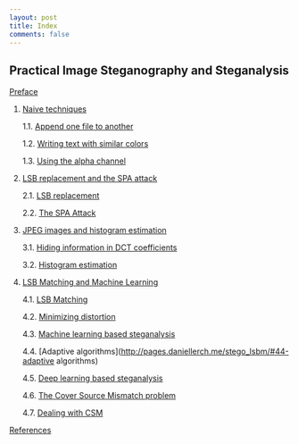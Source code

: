 ```yaml
---
layout: post
title: Index
comments: false
---
```


## Practical Image Steganography and Steganalysis


[Preface](http://pages.daniellerch.me/stego_preface/)

1. [Naive techniques](http://pages.daniellerch.me/stego_naive/)

   1.1. [Append one file to another](http://pages.daniellerch.me/stego_naive/#11-append-one-file-to-another)
   
   1.2. [Writing text with similar colors](http://pages.daniellerch.me/stego_naive/#12-writing-text-with-similar-colors)
   
   1.3. [Using the alpha channel](http://pages.daniellerch.me/stego_naive/#13-using-the-alpha-channel)


2. [LSB replacement and the SPA attack](http://pages.daniellerch.me/stego_lsbr/)

   2.1. [LSB replacement](http://pages.daniellerch.me/stego_lsbr/#21-lsb-replacement)

   2.2. [The SPA Attack](http://pages.daniellerch.me/stego_lsbr/#22-the-spa-attack)


3. [JPEG images and histogram estimation](http://pages.daniellerch.me/stego_jpeg/)

   3.1. [Hiding information in DCT coefficients](http://pages.daniellerch.me/stego_jpeg/#31-hiding-information-in-dct-coefficients)

   3.2. [Histogram estimation](http://pages.daniellerch.me/stego_jpeg/#32-histogram-estimation)


4. [LSB Matching and Machine Learning](http://pages.daniellerch.me/stego_lsbm/)

   4.1. [LSB Matching](http://pages.daniellerch.me/stego_lsbm/#41-lsb-matching)

   4.2. [Minimizing distortion](http://pages.daniellerch.me/stego_lsbm/#42-minimizing-distortion)

   4.3. [Machine learning based steganalysis](http://pages.daniellerch.me/stego_lsbm/#43-machine-learning-based-steganalysis)

   4.4. [Adaptive algorithms](http://pages.daniellerch.me/stego_lsbm/#44-adaptive algorithms)

   4.5. [Deep learning based steganalysis](http://pages.daniellerch.me/stego_lsbm/#45-deep-learning-based-steganalysis)

   4.6. [The Cover Source Mismatch problem](http://pages.daniellerch.me/stego_lsbm/#46-the-cover-source-mismatch-problem)

   4.7. [Dealing with CSM](http://pages.daniellerch.me/stego_lsbm/#47-dealing-with-csm)

[References](http://pages.daniellerch.me/stego_references)

